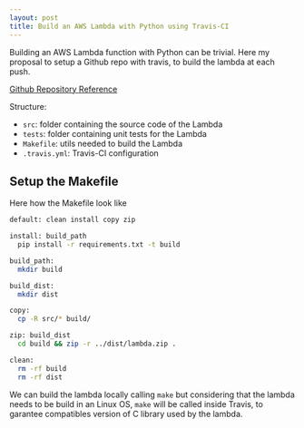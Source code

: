```yaml
---
layout: post
title: Build an AWS Lambda with Python using Travis-CI
---
```


Building an AWS Lambda function with Python can be trivial. Here my proposal to setup a Github repo
with travis, to build the lambda at each push.

[Github Repository Reference](https://github.com/nicor88/insert-to-db.python.lambda)

Structure:

* `src`: folder containing the source code of the Lambda
* `tests`: folder containing unit tests for the Lambda
* `Makefile`: utils needed to build the Lambda
* `.travis.yml`: Travis-CI configuration

## Setup the Makefile
Here how the Makefile look like

```bash
default: clean install copy zip

install: build_path
  pip install -r requirements.txt -t build

build_path:
  mkdir build

build_dist:
  mkdir dist

copy:
  cp -R src/* build/

zip: build_dist
  cd build && zip -r ../dist/lambda.zip .

clean:
  rm -rf build
  rm -rf dist
```

We can build the lambda locally calling `make`
but considering that the lambda needs to be build in an Linux OS, `make` will be called inside Travis, to garantee compatibles version of C library used by the lambda.


<!---
![_config.yml]({{ site.baseurl }}/images/config.png)
-->
